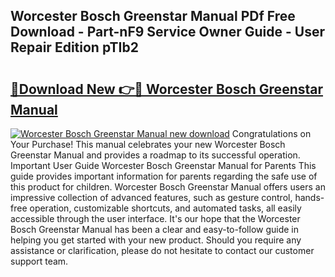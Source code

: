 ## Worcester Bosch Greenstar Manual PDf Free Download - Part-nF9 Service Owner Guide - User Repair Edition pTIb2

# <h2><a href="http://cf1198.oget.top/?id=Worcester+Bosch+Greenstar+Manual">🔗Download New 👉🔴 Worcester Bosch Greenstar Manual</a></h2>

[![Worcester Bosch Greenstar Manual new download](https://i.imgur.com/5g1atiW.png)](http://cf1198.oget.top/?id=Worcester+Bosch+Greenstar+Manual)
Congratulations on Your Purchase! This manual celebrates your new Worcester Bosch Greenstar Manual and provides a roadmap to its successful operation. Important User Guide Worcester Bosch Greenstar Manual for Parents This guide provides important information for parents regarding the safe use of this product for children. Worcester Bosch Greenstar Manual offers users an impressive collection of advanced features, such as gesture control, hands-free operation, customizable shortcuts, and automated tasks, all easily accessible through the user interface. It's our hope that the Worcester Bosch Greenstar Manual has been a clear and easy-to-follow guide in helping you get started with your new product. Should you require any assistance or clarification, please do not hesitate to contact our customer support team.

